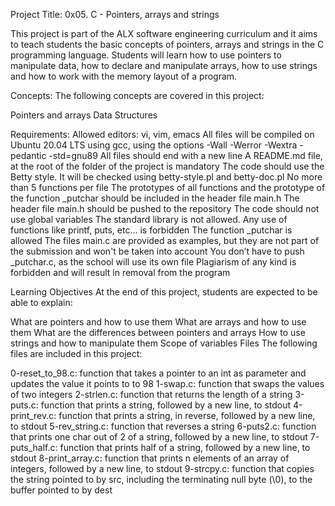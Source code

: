 Project Title: 0x05. C - Pointers, arrays and strings

This project is part of the ALX software engineering curriculum  and it aims to teach students the basic concepts of pointers, arrays and strings in the C programming language. Students will learn how to use pointers to manipulate data, how to declare and manipulate arrays, how to use strings and how to work with the memory layout of a program.

Concepts:
The following concepts are covered in this project:

Pointers and arrays
Data Structures

Requirements:
Allowed editors: vi, vim, emacs
All files will be compiled on Ubuntu 20.04 LTS using gcc, using the options -Wall -Werror -Wextra -pedantic -std=gnu89
All files should end with a new line
A README.md file, at the root of the folder of the project is mandatory
The code should use the Betty style. It will be checked using betty-style.pl and betty-doc.pl
No more than 5 functions per file
The prototypes of all functions and the prototype of the function _putchar should be included in the header file main.h
The header file main.h should be pushed to the repository
The code should not use global variables
The standard library is not allowed. Any use of functions like printf, puts, etc... is forbidden
The function _putchar is allowed
The files main.c are provided as examples, but they are not part of the submission and won't be taken into account
You don’t have to push _putchar.c, as the school will use its own file
Plagiarism of any kind is forbidden and will result in removal from the program

Learning Objectives
At the end of this project, students are expected to be able to explain:

What are pointers and how to use them
What are arrays and how to use them
What are the differences between pointers and arrays
How to use strings and how to manipulate them
Scope of variables
Files
The following files are included in this project:

0-reset_to_98.c: function that takes a pointer to an int as parameter and updates the value it points to to 98
1-swap.c: function that swaps the values of two integers
2-strlen.c: function that returns the length of a string
3-puts.c: function that prints a string, followed by a new line, to stdout
4-print_rev.c: function that prints a string, in reverse, followed by a new line, to stdout
5-rev_string.c: function that reverses a string
6-puts2.c: function that prints one char out of 2 of a string, followed by a new line, to stdout
7-puts_half.c: function that prints half of a string, followed by a new line, to stdout
8-print_array.c: function that prints n elements of an array of integers, followed by a new line, to stdout
9-strcpy.c: function that copies the string pointed to by src, including the terminating null byte (\0), to the buffer pointed to by dest

